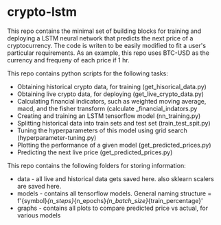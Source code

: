 # crypto-lstm

This repo contains the minimal set of building blocks for training and deploying a LSTM neural network that predicts the next price of a cryptocurrency. The code is writen to be easily modified to fit a user's particular requirements. As an example, this repo uses BTC-USD as the currency and frequeny of each price if 1 hr.

This repo contains python scripts for the following tasks:
* Obtaining historical crypto data, for training (get_hisorical_data.py)
* Obtaining live crypto data, for deploying (get_live_crypto_data.py)
* Calculating financial indicators, such as weighted moving average, macd, and the fisher transform (calculate _financial_indators.py
* Creating and training an LSTM tensorflow model (nn_training.py)
* Splitting historical data into train sets and test set (train_test_spit.py)
* Tuning the hyperparameters of this model using grid search (hyperparameter-tuning.py)
* Plotting the performance of a given model (get_predicted_prices.py)
* Predicting the next live price (get_predicted_prices.py)

This repo contains the following folders for storing information:
* data - all live and historical data gets saved here. also sklearn scalers are saved here.
* models - contains all tensorflow models. General naming structure = f'{symbol}_{n_steps}_{n_epochs}_{n_batch_size}_{train_percentage}'
* graphs - contains all plots to compare predicted price vs actual, for various models